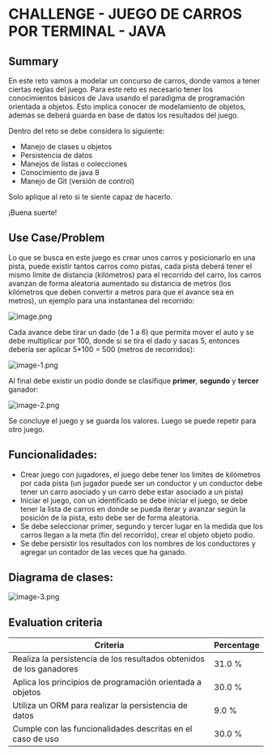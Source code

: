 # CHALLENGE - JUEGO DE CARROS POR TERMINAL - JAVA #

## Summary ##

En este reto vamos a modelar un concurso de carros, donde vamos a tener ciertas reglas del juego. Para este reto es necesario tener los conocimientos básicos de Java usando el paradigma de programación orientada a objetos. Esto implica conocer de modelamiento de objetos, ademas se deberá guarda en base de datos los resultados del juego.

  


Dentro del reto se debe considera lo siguiente:

 *  Manejo de clases u objetos
 *  Persistencia de datos
 *  Manejos de listas o colecciones
 *  Conocimiento de java 8
 *  Manejo de Git (versión de control)

Solo aplique al reto si te siente capaz de hacerlo.

¡Buena suerte!

## Use Case/Problem ##

Lo que se busca en este juego es crear unos carros y posicionarlo en una pista, puede existir tantos carros como pistas, cada pista deberá tener el mismo limite de distancia (kilómetros) para el recorrido del carro, los carros avanzan de forma aleatoria aumentado su distancia de metros (los kilómetros que deben convertir a metros para que el avance sea en metros), un ejemplo para una instantanea del recorrido:

  


![image.png](./image.png)

Cada avance debe tirar un dado (de 1 a 6) que permita mover el auto y se debe multiplicar por 100, donde si se tira el dado y sacas 5, entonces debería ser aplicar 5\*100 = 500 (metros de recorridos):

  


![image-1.png](./image-1.png)

  


Al final debe existir un podio donde se clasifique **primer**, **segundo** y **tercer** ganador:

![image-2.png](./image-2.png)

Se concluye el juego y se guarda los valores. Luego se puede repetir para otro juego.

  


## Funcionalidades: ##

 *  Crear juego con jugadores, el juego debe tener los limites de kilómetros por cada pista (un jugador puede ser un conductor y un conductor debe tener un carro asociado y un carro debe estar asociado a un pista)
 *  Iniciar el juego, con un identificado se debe iniciar el juego, se debe tener la lista de carros en donde se pueda iterar y avanzar según la posición de la pista, esto debe ser de forma aleatoria.
 *  Se debe seleccionar primer, segundo y tercer lugar en la medida que los carros llegan a la meta (fin del recorrido), crear el objeto objeto podio.
 *  Se debe persistir los resultados con los nombres de los conductores y agregar un contador de las veces que ha ganado.

  


## Diagrama de clases: ##

  


![image-3.png](./image-3.png)

## Evaluation criteria ##

| Criteria                                                             | Percentage |
| -------------------------------------------------------------------- | ---------- |
| Realiza la persistencia de los resultados obtenidos de los ganadores | 31.0 %     |
| Aplica los principios de programación orientada a objetos            | 30.0 %     |
| Utiliza un ORM para realizar la persistencia de datos                | 9.0 %      |
| Cumple con las funcionalidades descritas en el caso de uso           | 30.0 %     |


